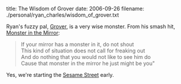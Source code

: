 title: The Wisdom of Grover
date: 2006-09-26
filename: ./personal/ryan_charles/wisdom_of_grover.txt

Ryan's fuzzy pal, <a
href="http://en.wikipedia.org/wiki/Grover">Grover</a>, is a very wise
monster.  From his smash hit, <a
href="http://members.tripod.com/Tiny_Dancer/monster.html"> Monster in
the Mirror</a>:

> If your mirror has a monster in it, do not shout <br>
> This kind of situation does not call for freaking out <br>
> And do nothing that you would not like to see him do <br>
> Cause that monster in the mirror he just might be you"</i>

Yes, we're starting the <a href="http://en.wikipedia.org/wiki/Sesame_Street">Sesame
Street</a> early.
